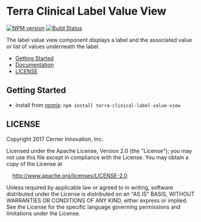 # Terra Clinical Label Value View


[![NPM version](http://img.shields.io/npm/v/terra-clinical-label-value-view.svg)](https://www.npmjs.org/package/terra-clinical-label-value-view)
[![Build Status](https://travis-ci.org/cerner/terra-clinical.svg?branch=master)](https://travis-ci.org/cerner/terra-clinical)

The label value view component displays a label and the associated value or list
of values underneath the label.

- [Getting Started](#getting-started)
- [Documentation](https://github.com/cerner/terra-clinical/tree/master/packages/terra-clinical-label-value-view/docs)
- [LICENSE](#license)

## Getting Started

- Install from [npmjs](https://www.npmjs.com): `npm install terra-clinical-label-value-view`

## LICENSE

Copyright 2017 Cerner Innovation, Inc.

Licensed under the Apache License, Version 2.0 (the "License"); you may not use this file except in compliance with the License. You may obtain a copy of the License at

&nbsp;&nbsp;&nbsp;&nbsp;http://www.apache.org/licenses/LICENSE-2.0

Unless required by applicable law or agreed to in writing, software distributed under the License is distributed on an "AS IS" BASIS, WITHOUT WARRANTIES OR CONDITIONS OF ANY KIND, either express or implied. See the License for the specific language governing permissions and limitations under the License.
